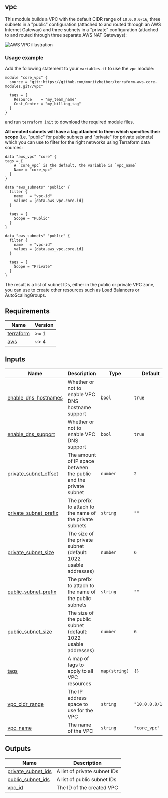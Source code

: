 <!-- BEGIN_TF_DOCS -->

## vpc

This module builds a VPC with the default CIDR range of `10.0.0.0/16`, three subnets in a "public" configuration (attached to and routed through an AWS Internet Gateway) and three subnets in a "private" configuration (attached to and routed through three separate AWS NAT Gateways):

![AWS VPC illustration](https://raw.githubusercontent.com/moritzheiber/terraform-aws-core-modules/main/files/aws_vpc.png)

### Usage example

Add the following statement to your `variables.tf` to use the `vpc` module:

```hcl
module "core_vpc" {
  source = "git::https://github.com/moritzheiber/terraform-aws-core-modules.git//vpc"

  tags = {
    Resource    = "my_team_name"
    Cost_Center = "my_billing_tag"
  }
}
```

and run `terraform init` to download the required module files.

**All created subnets will have a tag attached to them which specifies their scope** (i.e. "public" for public subnets and "private" for private subnets) which you can use to filter for the right networks using Terraform data sources:

```hcl
data "aws_vpc" "core" {
tags = {
    # `core_vpc` is the default, the variable is `vpc_name`
    Name = "core_vpc"
  }
}

data "aws_subnets" "public" {
  filter {
    name   = "vpc-id"
    values = [data.aws_vpc.core.id]
  }

  tags = {
    Scope = "Public"
  }
}

data "aws_subnets" "public" {
  filter {
    name   = "vpc-id"
    values = [data.aws_vpc.core.id]
  }

  tags = {
    Scope = "Private"
  }
}
```

The result is a list of subnet IDs, either in the public or private VPC zone, you can use to create other resources such as Load Balancers or AutoScalingGroups.

## Requirements

| Name | Version |
|------|---------|
| <a name="requirement_terraform"></a> [terraform](#requirement\_terraform) | >= 1 |
| <a name="requirement_aws"></a> [aws](#requirement\_aws) | ~> 4 |

## Inputs

| Name | Description | Type | Default | Required |
|------|-------------|------|---------|:--------:|
| <a name="input_enable_dns_hostnames"></a> [enable\_dns\_hostnames](#input\_enable\_dns\_hostnames) | Whether or not to enable VPC DNS hostname support | `bool` | `true` | no |
| <a name="input_enable_dns_support"></a> [enable\_dns\_support](#input\_enable\_dns\_support) | Whether or not to enable VPC DNS support | `bool` | `true` | no |
| <a name="input_private_subnet_offset"></a> [private\_subnet\_offset](#input\_private\_subnet\_offset) | The amount of IP space between the public and the private subnet | `number` | `2` | no |
| <a name="input_private_subnet_prefix"></a> [private\_subnet\_prefix](#input\_private\_subnet\_prefix) | The prefix to attach to the name of the private subnets | `string` | `""` | no |
| <a name="input_private_subnet_size"></a> [private\_subnet\_size](#input\_private\_subnet\_size) | The size of the private subnet (default: 1022 usable addresses) | `number` | `6` | no |
| <a name="input_public_subnet_prefix"></a> [public\_subnet\_prefix](#input\_public\_subnet\_prefix) | The prefix to attach to the name of the public subnets | `string` | `""` | no |
| <a name="input_public_subnet_size"></a> [public\_subnet\_size](#input\_public\_subnet\_size) | The size of the public subnet (default: 1022 usable addresses) | `number` | `6` | no |
| <a name="input_tags"></a> [tags](#input\_tags) | A map of tags to apply to all VPC resources | `map(string)` | `{}` | no |
| <a name="input_vpc_cidr_range"></a> [vpc\_cidr\_range](#input\_vpc\_cidr\_range) | The IP address space to use for the VPC | `string` | `"10.0.0.0/16"` | no |
| <a name="input_vpc_name"></a> [vpc\_name](#input\_vpc\_name) | The name of the VPC | `string` | `"core_vpc"` | no |

## Outputs

| Name | Description |
|------|-------------|
| <a name="output_private_subnet_ids"></a> [private\_subnet\_ids](#output\_private\_subnet\_ids) | A list of private subnet IDs |
| <a name="output_public_subnet_ids"></a> [public\_subnet\_ids](#output\_public\_subnet\_ids) | A list of public subnet IDs |
| <a name="output_vpc_id"></a> [vpc\_id](#output\_vpc\_id) | The ID of the created VPC |
<!-- END_TF_DOCS -->